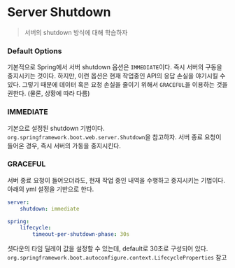 # Server Shutdown

> 서버의 shutdown 방식에 대해 학습하자

### Default Options

기본적으로 Spring에서 서버 shutdown 옵션은 `IMMEDIATE`이다. 즉시 서버의 구동을 중지시키는 것이다. 하지만, 이런 옵션은 현재 작업중인 API의 응답 손실을 야기시킬 수 있다. 그렇기 때문에
데이터 혹은 요청 손실을 줄이기 위해서 `GRACEFUL`을 이용하는 것을 권한다. (물론, 상황에 따라 다름)

### IMMEDIATE

기본으로 설정된 shutdown 기법이다. `org.springframework.boot.web.server.Shutdown`을 참고하자. 서버 종료 요청이 들어온 경우, 즉시 서버의 가동을 중지시킨다.

### GRACEFUL

서버 종료 요청이 들어오더라도, 현재 작업 중인 내역을 수행하고 중지시키는 기법이다. 아래의 yml 설정을 기반으로 한다.

```yaml
server:
    shutdown: immediate

spring:
    lifecycle:
        timeout-per-shutdown-phase: 30s
```

셧다운의 타임 딜레이 값을 설정할 수 있는데, default로 30초로 구성되어 있다.
`org.springframework.boot.autoconfigure.context.LifecycleProperties` 참고

